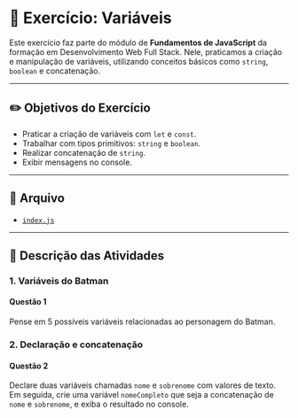 # 🚀 Exercício: Variáveis

Este exercício faz parte do módulo de **Fundamentos de JavaScript** da formação em Desenvolvimento Web Full Stack. Nele, praticamos a criação e manipulação de variáveis, utilizando conceitos básicos como `string`, `boolean` e concatenação.

---

## ✏️ Objetivos do Exercício

- Praticar a criação de variáveis com `let` e `const`.
- Trabalhar com tipos primitivos: `string` e `boolean`.
- Realizar concatenação de `string`.
- Exibir mensagens no console.

---

## 📂 Arquivo

- [`index.js`](./index.js)

---

## 📌 Descrição das Atividades

### 1. Variáveis do Batman

#### Questão 1

Pense em 5 possíveis variáveis relacionadas ao personagem do Batman.

### 2. Declaração e concatenação

#### Questão 2

Declare duas variáveis chamadas `nome` e `sobrenome` com valores de texto. Em seguida, crie uma variável `nomeCompleto` que seja a concatenação de `nome` e `sobrenome`, e exiba o resultado no console.
